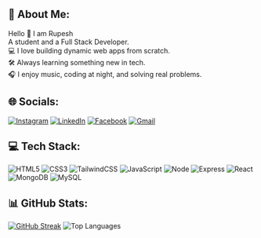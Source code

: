<h2>👋 About Me:</h2>

Hello 👋 I am Rupesh  
A student and a Full Stack Developer.  
💻 I love building dynamic web apps from scratch.  
🛠 Always learning something new in tech.  
🎧 I enjoy music, coding at night, and solving real problems.

<h2>🌐 Socials:</h2>

[![Instagram](https://img.shields.io/badge/Instagram-E4405F?style=for-the-badge&logo=instagram&logoColor=white)](https://instagram.com/_rupesh__singh_19?igsh=bzFoemMydzZ3OThx) 
[![LinkedIn](https://img.shields.io/badge/LinkedIn-0077B5?style=for-the-badge&logo=linkedin&logoColor=white)](https://www.linkedin.com/in/rupeshsingh05)
[![Facebook](https://img.shields.io/badge/Facebook-1877F2?style=for-the-badge&logo=facebook&logoColor=white)](https://www.facebook.com/rupesh.kumar.singh.259699)
[![Gmail](https://img.shields.io/badge/Gmail-D14836?style=for-the-badge&logo=gmail&logoColor=white)](mailto:singhrupeshkumar2005@gmail.com)

<h2>💻 Tech Stack:</h2>

![HTML5](https://img.shields.io/badge/HTML5-E34F26?style=for-the-badge&logo=html5&logoColor=white)
![CSS3](https://img.shields.io/badge/CSS3-1572B6?style=for-the-badge&logo=css3&logoColor=white)
![TailwindCSS](https://img.shields.io/badge/TailwindCSS-06B6D4?style=for-the-badge&logo=tailwindcss&logoColor=white)
![JavaScript](https://img.shields.io/badge/JavaScript-F7DF1E?style=for-the-badge&logo=javascript&logoColor=black)
![Node](https://img.shields.io/badge/Node.Js-339933?style=for-the-badge&logo=node.js&logoColor=white)
![Express](https://img.shields.io/badge/Express.Js-000000?style=for-the-badge&logo=express&logoColor=white)
![React](https://img.shields.io/badge/React.Js-20232A?style=for-the-badge&logo=react&logoColor=61DAFB)
![MongoDB](https://img.shields.io/badge/MongoDB-4EA94B?style=for-the-badge&logo=mongodb&logoColor=white)
![MySQL](https://img.shields.io/badge/MySQL-005C84?style=for-the-badge&logo=mysql&logoColor=white)

<h2>📊 GitHub Stats:</h2>

[![GitHub Streak](https://github-readme-streak-stats.herokuapp.com?user=rupeshsingh05&theme=dark&hide_border=true)](https://github.com/rupeshsingh05)
![Top Languages](https://github-readme-stats.vercel.app/api/top-langs/?username=rupeshsingh05&layout=compact&theme=radical&hide_border=true)
